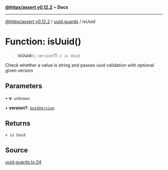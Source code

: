 [**@httpx/assert v0.12.2**](../../README.md) • **Docs**

***

[@httpx/assert v0.12.2](../../README.md) / [uuid.guards](../README.md) / isUuid

# Function: isUuid()

> **isUuid**(`v`, `version`?): `v is Uuid`

Check whether a value is string and passes uuid validation with
optional given version

## Parameters

• **v**: `unknown`

• **version?**: [`UuidVersion`](../../uuid.types/type-aliases/UuidVersion.md)

## Returns

`v is Uuid`

## Source

[uuid.guards.ts:24](https://github.com/belgattitude/httpx/blob/736f60a5e7cab55c1cdb451c3a30a47ad2eca5ed/packages/assert/src/uuid.guards.ts#L24)
